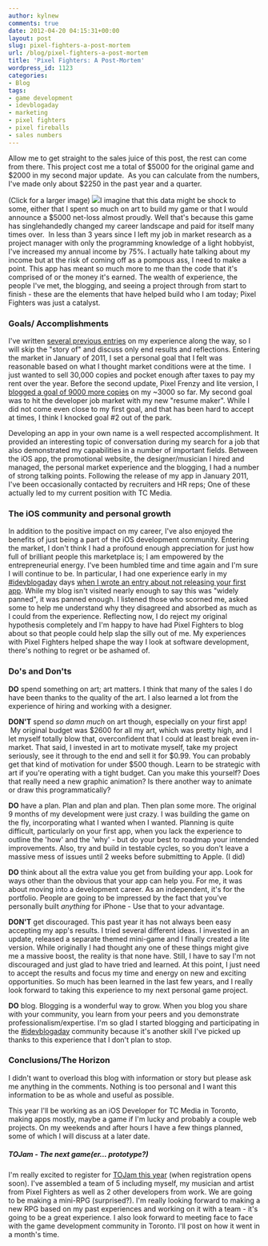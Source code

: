 ```yaml
---
author: kylnew
comments: true
date: 2012-04-20 04:15:31+00:00
layout: post
slug: pixel-fighters-a-post-mortem
url: /blog/pixel-fighters-a-post-mortem
title: 'Pixel Fighters: A Post-Mortem'
wordpress_id: 1123
categories:
- Blog
tags:
- game development
- idevblogaday
- marketing
- pixel fighters
- pixel fireballs
- sales numbers
---
```


Allow me to get straight to the sales juice of this post, the rest can come from there. This project cost me a total of $5000 for the original game and $2000 in my second major update.  As you can calculate from the numbers, I've made only about $2250 in the past year and a quarter.

(Click for a larger image)
[![](http://kylnew.com/wp-content/uploads/2012/04/Apr19th-Pixel-Family-Sales-Data-1024x529.png)](http://kylnew.com/wp-content/uploads/2012/04/Apr19th-Pixel-Family-Sales-Data.png)I imagine that this data might be shock to some, either that I spent so much on art to build my game or that I would announce a $5000 net-loss almost proudly. Well that's because this game has singlehandedly changed my career landscape and paid for itself many times over.  In less than 3 years since I left my job in market research as a project manager with only the programming knowledge of a light hobbyist, I've increased my annual income by 75%. I actually hate talking about my income but at the risk of coming off as a pompous ass, I need to make a point. This app has meant so much more to me than the code that it's comprised of or the money it's earned. The wealth of experience, the people I've met, the blogging, and seeing a project through from start to finish - these are the elements that have helped build who I am today; Pixel Fighters was just a catalyst.


### Goals/ Accomplishments


I've written [several previous entries](http://www.bitwit.ca/tag/pixel-fighters/) on my experience along the way, so I will skip the "story of" and discuss only end results and reflections. Entering the market in January of 2011, I set a personal goal that I felt was reasonable based on what I thought market conditions were at the time.  I just wanted to sell 30,000 copies and pocket enough after taxes to pay my rent over the year. Before the second update, Pixel Frenzy and lite version, I [blogged a goal of 9000 more copies](http://www.bitwit.ca/blog/setting-reasonable-market-expectations/) on my ~3000 so far. My second goal was to hit the developer job market with my new "resume maker". While I did not come even close to my first goal, and that has been hard to accept at times, I think I knocked goal #2 out of the park.

Developing an app in your own name is a well respected accomplishment. It provided an interesting topic of conversation during my search for a job that also demonstrated my capabilities in a number of important fields. Between the iOS app, the promotional website, the designer/musician I hired and managed, the personal market experience and the blogging, I had a number of strong talking points. Following the release of my app in January 2011, I've been occasionally contacted by recruiters and HR reps; One of these actually led to my current position with TC Media.


### The iOS community and personal growth


In addition to the positive impact on my career, I've also enjoyed the benefits of just being a part of the iOS development community. Entering the market, I don't think I had a profound enough appreciation for just how full of brilliant people this marketplace is; I am empowered by the entrepreneurial energy. I've been humbled time and time again and I'm sure I will continue to be. In particular, I had one experience early in my [#idevblogaday](https://twitter.com/#!/search/%23idevblogaday) days [when I wrote an entry about not releasing your first app](http://www.bitwit.ca/blog/dont-release-your-first-app-ever-made/). While my blog isn't visited nearly enough to say this was "widely panned", it was panned enough. I listened those who scorned me, asked some to help me understand why they disagreed and absorbed as much as I could from the experience. Reflecting now, I do reject my original hypothesis completely and I'm happy to have had Pixel Fighters to blog about so that people could help slap the silly out of me. My experiences with Pixel Fighters helped shape the way I look at software development, there's nothing to regret or be ashamed of.


### Do's and Don'ts


**DO** spend something on art; art matters. I think that many of the sales I do have been thanks to the quality of the art. I also learned a lot from the experience of hiring and working with a designer.

**DON'T** spend _so damn much_ on art though, especially on your first app!  My original budget was $2600 for all my art, which was pretty high, and I let myself totally blow that, overconfident that I could at least break even in-market. That said, I invested in art to motivate myself, take my project seriously, see it through to the end and sell it for $0.99. You can probably get that kind of motivation for under $500 though. Learn to be strategic with art if you're operating with a tight budget. Can you make this yourself? Does that really need a new graphic animation? Is there another way to animate or draw this programmatically?

**DO** have a plan. Plan and plan and plan. Then plan some more. The original 9 months of my development were just crazy. I was building the game on the fly, incorporating what I wanted when I wanted. Planning is quite difficult, particularly on your first app, when you lack the experience to outline the 'how' and the 'why' - but do your best to roadmap your intended improvements. Also, try and build in testable cycles, so you don't leave a massive mess of issues until 2 weeks before submitting to Apple. (I did)

**DO** think about all the extra value you get from building your app. Look for ways other than the obvious that your app can help you. For me, it was about moving into a development career. As an independent, it's for the portfolio. People are going to be impressed by the fact that you've personally built _anything_ for iPhone - Use that to your advantage.

**DON'T** get discouraged. This past year it has not always been easy accepting my app's results. I tried several different ideas. I invested in an update, released a separate themed mini-game and I finally created a lite version. While originally I had thought any one of these things might give me a massive boost, the reality is that none have. Still, I have to say I'm not discouraged and just glad to have tried and learned. At this point, I just need to accept the results and focus my time and energy on new and exciting opportunities. So much has been learned in the last few years, and I really look forward to taking this experience to my next personal game project.

**DO** blog. Blogging is a wonderful way to grow. When you blog you share with your community, you learn from your peers and you demonstrate professionalism/expertise. I'm so glad I started blogging and participating in the [#idevblogaday](https://twitter.com/#!/search/%23idevblogaday) community because it's another skill I've picked up thanks to this experience that I don't plan to stop.


### Conclusions/The Horizon


I didn't want to overload this blog with information or story but please ask me anything in the comments. Nothing is too personal and I want this information to be as whole and useful as possible.

This year I'll be working as an iOS Developer for TC Media in Toronto, making apps mostly, maybe a game if I'm lucky and probably a couple web projects. On my weekends and after hours I have a few things planned, some of which I will discuss at a later date.


##### TOJam - The next game(er... prototype?)


I'm really excited to register for [TOJam this year](http://tojam.ca) (when registration opens soon). I've assembled a team of 5 including myself, my musician and artist from Pixel Fighters as well as 2 other developers from work. We are going to be making a mini-RPG (surprised?). I'm really looking forward to making a new RPG based on my past experiences and working on it with a team - it's going to be a great experience. I also look forward to meeting face to face with the game development community in Toronto. I'll post on how it went in a month's time.
